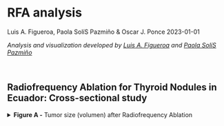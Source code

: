 RFA analysis
================
Luis A. Figueroa, Paola SolíS Pazmiño & Oscar J. Ponce
2023-01-01

<i> Analysis and visualization developed by [Luis A.
Figueroa](https://twitter.com/LuisFig1706) and [Paola SolíS
Pazmiño](paosolpaz18@gmail.com) </i>

<br>
<h2>
Radiofrequency Ablation for Thyroid Nodules in Ecuador: Cross-sectional
study
</h2>
<details>
<summary>
<b>Figure A -</b> Tumor size (volumen) after Radiofrequency Ablation
</summary>

<br>

    ##       id               volbasal          vol1m            vol3m       
    ##  Length:36          Min.   : 0.100   Min.   : 0.350   Min.   : 0.140  
    ##  Class :character   1st Qu.: 1.863   1st Qu.: 0.480   1st Qu.: 0.770  
    ##  Mode  :character   Median :10.300   Median : 6.900   Median : 5.720  
    ##                     Mean   :11.961   Mean   : 7.224   Mean   : 4.991  
    ##                     3rd Qu.:18.975   3rd Qu.:10.150   3rd Qu.: 7.250  
    ##                     Max.   :45.000   Max.   :19.430   Max.   :13.040  
    ##                                      NA's   :15       NA's   :29      
    ##      vol6m            vol12m      
    ##  Min.   : 0.000   Min.   : 0.030  
    ##  1st Qu.: 0.255   1st Qu.: 0.070  
    ##  Median : 0.980   Median : 0.105  
    ##  Mean   : 2.999   Mean   : 2.501  
    ##  3rd Qu.: 3.640   3rd Qu.: 1.262  
    ##  Max.   :14.850   Max.   :14.900  
    ##  NA's   :25       NA's   :28

![](RFA%20Figures/graphs-1.svg)<!-- -->

</details>
